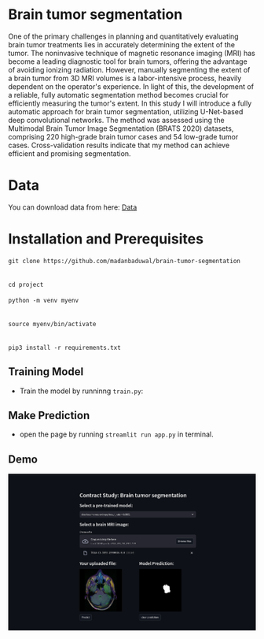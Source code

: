 #  Brain tumor segmentation

One of the primary challenges in planning and quantitatively evaluating brain tumor treatments lies in accurately determining the extent of the tumor. The noninvasive technique of magnetic resonance imaging (MRI) has become a leading diagnostic tool for brain tumors, offering the advantage of avoiding ionizing radiation. However, manually segmenting the extent of a brain tumor from 3D MRI volumes is a labor-intensive process, heavily dependent on the operator's experience. In light of this, the development of a reliable, fully automatic segmentation method becomes crucial for efficiently measuring the tumor's extent. In this study I will introduce a fully automatic approach for brain tumor segmentation, utilizing U-Net-based deep convolutional networks. The method was assessed using the Multimodal Brain Tumor Image Segmentation (BRATS 2020) datasets, comprising 220 high-grade brain tumor cases and 54 low-grade tumor cases. Cross-validation results indicate that my method can achieve efficient and promising segmentation.


# Data

You can download data from here: [Data](https://www.kaggle.com/datasets/mateuszbuda/lgg-mri-segmentation)


# Installation and Prerequisites

```
git clone https://github.com/madanbaduwal/brain-tumor-segmentation


cd project

python -m venv myenv


source myenv/bin/activate


pip3 install -r requirements.txt

```


## Training Model

* Train the model by runninng `train.py`:


## Make Prediction

* open the page by running `streamlit run app.py` in terminal.


## Demo

![demo](./images/demo.png)


